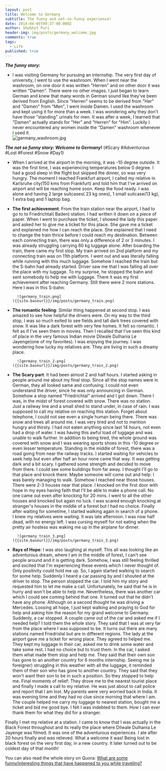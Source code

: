 ```yaml
---
layout: post
title: Welcome to Germany
subtitle: The funny and not-so-funny experience!
date: 2014-04-05T09:37:00.000Z
author: Shobhit Puri
header-img: img/posts/germany_welcome.jpg
comments: true
tags:
  - Life
published: true
---
```

**_The funny story:_**

- I was visiting Germany for pursuing an internship. The very first day of university, I went to use the washroom. When I went near the washroom, on one door it was written "Herren" and on other door it was written "Damen". There were no other images. I just began to learn German and knew that many words in German sound like they've been derived from English. Since "Herren" seems to be derived from "Her" and "Damen" from "Men", I went inside Damen. I used the washroom and kept using it for more than a week. I was wondering why they don't have those "standing" urinals for men. It was after a week, I learned that "Damen" actually stands for "Her" and "Herren" for "Him". Luckily I never encountered any women inside the "Damen" washroom whenever I used it.         
		![germany_washroom.jpg]({{site.baseurl}}/img/posts/germany_washroom.jpg)

_**The not so funny story: Welcome to Germany!**_
(#Scary #Adventurous #Lost #Forest #Snow #Day1)

- When I arrived at the airport in the morning, it was -10 degree outside. It was the first time, I was experiencing temperatures below 0 degree. I had a good sleep in the flight but skipped the dinner, so was very hungry. The moment I reached Frankfurt airport, I called my relative in Karlsruhe city(150 kms from Frankfurt) and told him that I've arrived on airport and will be reaching home soon. Keep the food ready. I was alone and having 2 large suitcases( 23 kg ones), 1 small suitcase(13 kg), 1 extra bag and 1 laptop bag.

- **The first achievement**: From the train station near the airport, I had to go to to Friedrichtal( Baden) station. I had written it down on a piece of paper. When I went to purchase the ticket, I showed the lady this paper and asked her to give me a ticket for this place. She gave me a ticket and explained me how I can reach the place. She explained that I need to change the train thrice before I could reach my destination. Between each connecting train, there was only a difference of 2 or 3 minutes. I was already struggling carrying 60 kg luggage alone. After boarding the train, there came my first stop. My train arrived on 2nd platform and my connecting train was on 11th platform. I went out and was literally falling while running with this much luggage. Somehow I reached the train but the S-bahn had already started. Driver saw me that I was falling all over the place with my luggage. To my surprise, he stopped the bahn and sent somebody to help me with luggage. There it was my first achievement after reaching Germany. Still there were 2 more stations. Here I was in this S-bahn:

		![germany_train.png]({{site.baseurl}}/img/posts/germany_train.png)


- **The romantic feeling**:  Similar thing happened at second stop. I was amazed to see how helpful the drivers were. On my way to the third stop, I was so much exited to see fields and tall dark trees covered with snow. It was like a dark forest with very few homes. It felt so romantic. I felt as if I've seen them in movies. Then I recalled that I've seen this kind of place in the very famous Indian movie Dilwale Dulhania Le Jayenge(one of my favorites). I was enjoying the journey. I was wondering how lucky my relatives are. They are living in such a dreamy place.    

		![germany_train_2.png]({{site.baseurl}}/img/posts/germany_train_2.png)


- **The Scary part**: It had been almost 2 and half hours. I  started asking in people around me about my final stop. Since all the stop names were in German, they all looked same and confusing. I could not even understand the driver, since he was only announcing in German. Somehow a stop named "Friedrichtal" arrived and I got down. There I was, in the midst of forest covered with snow. There was no station. Just a railway line and a small shed to stand under, in case of rain. I was supposed to call my relative on reaching this station. Forget about telephone, I could not see even a single human being there. There was snow and trees all around me. I was very tired and not to mention hungry and thirsty. I had not eaten anything since last 14 hours, not even had a drop of water. I was having this awful load of luggage and was unable to walk further. In addition to being tired, the whole ground was covered with snow and I was wearing sports shoes in this -10 degree or even lesser temperature. Standing in the middle of forest, there was a road going from near the railway tracks. I started waiting for vehicles to seek help but even after half an hour none came that way. It was getting dark and a bit scary. I gathered some strength and decided to move from there. I could see some buildings from far away. I thought I'll go to that place and knock there. Maybe someone will come out and help. I was barely managing to walk. Somehow I reached near those houses. There were 2-3 houses near that place. I knocked on the first door with hope in my eyes having faith that I'll be able to make a phone call. No one came out even after knocking for 20 mins. I went to all the other houses and knocked but again no luck. I was scared enough knocking at stranger's houses in the middle of a forest but I had no choice. Finally after waiting for sometime, I started walking again in search of a phone. I knew my relatives were waiting. It was late afternoon. I was now half dead, with no energy left. I was cursing myself for not eating when the pretty air hostess was waking me up in the airplane for dinner.   

		![germany_train_3.png]({{site.baseurl}}/img/posts/germany_train_3.png)


- **Rays of Hope**: I was also laughing at myself. This all was looking like an adventurous dream, where I am in the middle of forest, I can't see people around and it is getting dark. Somehow, I was still feeling thrilled and excited that I'm experiencing these events which I never thought of. Only positivity could hold me up. So, I again started walking to search for some help. Suddenly I heard a car passing by and I shouted at the driver to stop. The person stopped the car. I told him my story and requested him to let me make a call. Unfortunately, he said that he is in hurry and won't be able to help me. Nevertheless, there was another car which I could see coming behind that one. It turned out that he didn't have any phone. Although on a second thought he was driving a Mercedes. Loosing all hope, I just kept walking and praying to God for help and asking him the reason for my grand welcome to Germany. Suddenly, a car stopped. A couple came out of the car and asked me if I needed help? I told them the whole story. They said that I was at very far from the place where I was supposed to be. It turns out there are many stations named Friedristal but are in different regions. The lady at the airport gave me a ticket for wrong place. They agreed to helped me. They kept my luggage in their car, asked me to drink some water and take some rest. I had no choice but to trust them. In the car, I asked them what made them stop and help me. They said that their own son has gone to an another country for 6 months internship. Seeing me (a foreigner) struggling in this weather with all the luggage, it reminded them of their son who has gone to another country. They said that they won't want their son to be in such a position. So they stopped to help me.
Final moments of relief: They drove me to the nearest tourist place and finally I made a call to my relative. He was just about to call police and report that I am lost. My parents were very worried back in India. It was evening time and they had no clue since morning that where I am. The couple helped me carry my luggage to nearest station, bought me a ticket and bid me good bye. I felt I was indebted to them. How I can ever thank them for what they did for a stranger.

Finally I met my relative at a station. I came to know that I was actually in the Black Forest throughout and its really the place where Dilwale Dulhania Le Jayenge was filmed. It was one of the adventurous experiences. I ate after 20 hours finally and was relieved. What a welcome it was! Being lost in black forest on the very first day, in a new country. It later turned out to be coldest day of that month!

You can also read the whole story on Quora: <a href="https://www.quora.com/What-are-some-funny-interesting-things-that-have-happened-to-you-while-traveling/answer/Shobhit-Puri?srid=37Tt" target="_blank">What are some funny/interesting things that have happened to you while traveling?</a>